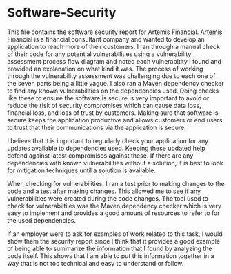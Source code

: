 # Software-Security

This file contains the software security report for Artemis Financial. Artemis Financial is a financial consultant company and wanted to develop an application to reach more of their customers. I ran through a manual check of their code for any potential vulnerabilities using a vulnerability assessment process flow diagram and noted each vulnerabitity I found and provided an explanation on what kind it was. The process of working through the vulnerability assessment was challenging due to each one of the seven parts being a little vague. I also ran a Maven dependency checker to find any known vulnerabilities on the dependencies used. Doing checks like these to ensure the software is secure is very important to avoid or reduce the risk of security compromises which can cause data loss, financial loss, and loss of trust by customers. Making sure that software is secure keeps the application productive and allows customers or end users to trust that their communications via the application is secure.

I believe that it is important to regurlarly check your application for any updates available to dependencies used. Keeping these updated help defend against latest compromises against these. If there are any dependencies with known vulnerabilities without a solution, it is best to look for mitigation techniques until a solution is available. 

When checking for vulnerabilities, I ran a test prior to making changes to the code and a test after making changes. This allowed me to see if any vulnerabilities were created during the code changes. The tool used to check for vulnerabiltiies was the Maven dependency checker which is very easy to implement and provides a good amount of resources to refer to for the used dependencies.

If an employer were to ask for examples of work related to this task, I would show them the security report since I think that it provides a good example of being able to summarize the information that I found by analyzing the code itself. This shows that I am able to put this information together in a way that is not too technical and easy to understand or follow.
